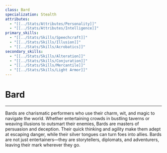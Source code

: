 ```yaml
---
class: Bard
specialization: Stealth
attributes:
  - "[[../Stats/Attributes/Personality]]"
  - "[[../Stats/Attributes/Intelligence]]"
primary_skills:
  - "[[../Stats/Skills/Speechcraft]]"
  - "[[../Stats/Skills/Illusion]]"
  - "[[../Stats/Skills/Acrobatics]]"
secondary_skills:
  - "[[../Stats/Skills/Alteration]]"
  - "[[../Stats/Skills/Conjuration]]"
  - "[[../Stats/Skills/Mercantile]]"
  - "[[../Stats/Skills/Light Armor]]"
---
```

# **Bard**
---
Bards are charismatic performers who use their charm, wit, and magic to navigate the world. Whether entertaining crowds in bustling taverns or weaving illusions to outsmart their enemies, Bards are masters of persuasion and deception. Their quick thinking and agility make them adept at escaping danger, while their silver tongues can turn foes into allies. Bards are not just entertainers—they are storytellers, diplomats, and adventurers, leaving their mark wherever they go.